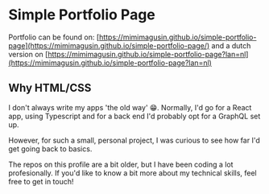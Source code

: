 # Simple Portfolio Page

Portfolio can be found on: [https://mimimagusin.github.io/simple-portfolio-page](https://mimimagusin.github.io/simple-portfolio-page/) and a dutch version on [https://mimimagusin.github.io/simple-portfolio-page?lan=nl](https://mimimagusin.github.io/simple-portfolio-page?lan=nl)

## Why HTML/CSS

I don't always write my apps 'the old way' 😁. Normally, I'd go for a React app, using Typescript and for a back end I'd probably opt for a GraphQL set up.

However, for such a small, personal project, I was curious to see how far I'd get going back to basics.

The repos on this profile are a bit older, but I have been coding a lot profesionally. If you'd like to know a bit more about my technical skills, feel free to get in touch!
